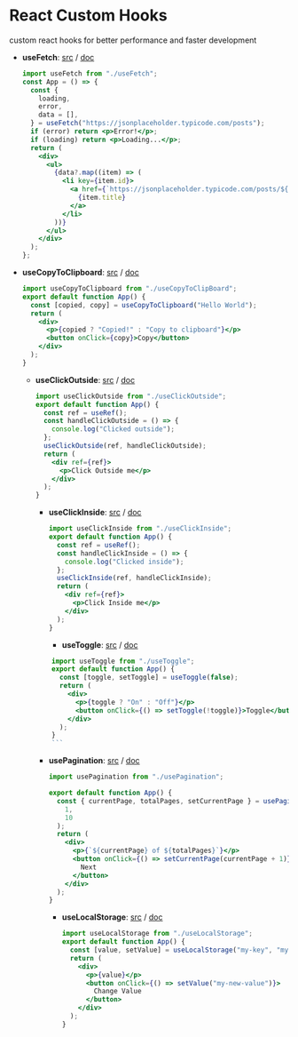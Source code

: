 # React Custom Hooks

custom react hooks for better performance and faster development

- **useFetch**:
  [src](https://github.com/oreste-abizera/react-custom-hooks/blob/main/src/hooks/useFetch/useFetch.jsx)
  /
  [doc](https://github.com/oreste-abizera/react-custom-hooks/blob/main/docs/useFetch.md)

  ```jsx
  import useFetch from "./useFetch";
  const App = () => {
    const {
      loading,
      error,
      data = [],
    } = useFetch("https://jsonplaceholder.typicode.com/posts");
    if (error) return <p>Error!</p>;
    if (loading) return <p>Loading...</p>;
    return (
      <div>
        <ul>
          {data?.map((item) => (
            <li key={item.id}>
              <a href={`https://jsonplaceholder.typicode.com/posts/${item.id}`}>
                {item.title}
              </a>
            </li>
          ))}
        </ul>
      </div>
    );
  };
  ```

- **useCopyToClipboard**:
  [src](https://github.com/oreste-abizera/react-custom-hooks/blob/main/src/hooks/useCopyToClipboard/useCopyToClipboard.jsx) / [doc](https://github.com/oreste-abizera/react-custom-hooks/blob/main/docs/useCopyToClipboard.md)

  ```jsx
  import useCopyToClipboard from "./useCopyToClipBoard";
  export default function App() {
    const [copied, copy] = useCopyToClipboard("Hello World");
    return (
      <div>
        <p>{copied ? "Copied!" : "Copy to clipboard"}</p>
        <button onClick={copy}>Copy</button>
      </div>
    );
  }
  ```

  - **useClickOutside**:
    [src](https://github.com/oreste-abizera/react-custom-hooks/blob/main/src/hooks/useClickOutside/useClickOutside.jsx) / [doc](https://github.com/oreste-abizera/react-custom-hooks/blob/main/docs/useClickOutside.md)

    ```jsx
    import useClickOutside from "./useClickOutside";
    export default function App() {
      const ref = useRef();
      const handleClickOutside = () => {
        console.log("Clicked outside");
      };
      useClickOutside(ref, handleClickOutside);
      return (
        <div ref={ref}>
          <p>Click Outside me</p>
        </div>
      );
    }
    ```

    - **useClickInside**:
      [src](https://github.com/oreste-abizera/react-custom-hooks/blob/main/src/hooks/useClickInside/useClickInside.jsx) / [doc](https://github.com/oreste-abizera/react-custom-hooks/blob/main/docs/useClickInside.md)

      ```jsx
      import useClickInside from "./useClickInside";
      export default function App() {
        const ref = useRef();
        const handleClickInside = () => {
          console.log("Clicked inside");
        };
        useClickInside(ref, handleClickInside);
        return (
          <div ref={ref}>
            <p>Click Inside me</p>
          </div>
        );
      }
      ```

      - **useToggle**:
        [src](https://github.com/oreste-abizera/react-custom-hooks/blob/main/src/hooks/useToggle/useToggle.jsx) / [doc](https://github.com/oreste-abizera/react-custom-hooks/blob/main/docs/useToggle.md)

    ````jsx
        import useToggle from "./useToggle";
        export default function App() {
          const [toggle, setToggle] = useToggle(false);
          return (
            <div>
              <p>{toggle ? "On" : "Off"}</p>
              <button onClick={() => setToggle(!toggle)}>Toggle</button>
            </div>
          );
        }
        ```
    ````

    - **usePagination**:
      [src](https://github.com/oreste-abizera/react-custom-hooks/blob/main/src/hooks/usePagination/usePagination.jsx) / [doc](https://github.com/oreste-abizera/react-custom-hooks/blob/main/docs/usePagination.md)

      ```jsx
      import usePagination from "./usePagination";

      export default function App() {
        const { currentPage, totalPages, setCurrentPage } = usePagination(
          1,
          10
        );
        return (
          <div>
            <p>{`${currentPage} of ${totalPages}`}</p>
            <button onClick={() => setCurrentPage(currentPage + 1)}>
              Next
            </button>
          </div>
        );
      }
      ```

      - **useLocalStorage**:
        [src](https://github.com/oreste-abizera/react-custom-hooks/blob/main/src/hooks/useLocalStorage/useLocalStorage.jsx) / [doc](https://github.com/oreste-abizera/react-custom-hooks/blob/main/docs/useLocalStorage.md)

        ```jsx
        import useLocalStorage from "./useLocalStorage";
        export default function App() {
          const [value, setValue] = useLocalStorage("my-key", "my-value");
          return (
            <div>
              <p>{value}</p>
              <button onClick={() => setValue("my-new-value")}>
                Change Value
              </button>
            </div>
          );
        }
        ```
